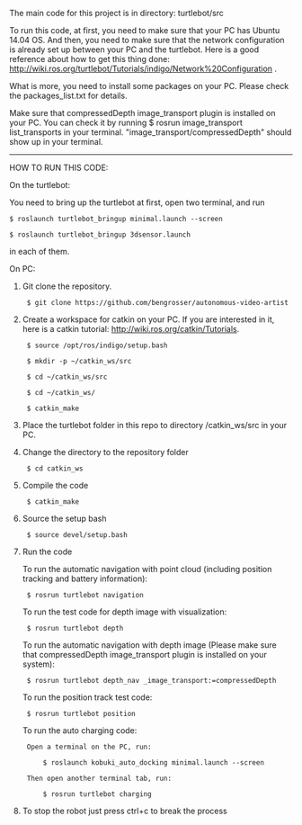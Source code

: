 The main code for this project is in directory: turtlebot/src

To run this code, at first, you need to make sure that your PC has Ubuntu 14.04 OS. And then, you need to make sure that the network configuration is already set up between your PC and the turtlebot.
Here is a good reference about how to get this thing done: http://wiki.ros.org/turtlebot/Tutorials/indigo/Network%20Configuration .

What is more, you need to install some packages on your PC. Please check the packages_list.txt for details.

Make sure that compressedDepth image_transport plugin is installed on your PC. You can check it by running
        $ rosrun image_transport list_transports
in your terminal. "image_transport/compressedDepth" should show up in your terminal. 


-------------------------------------

HOW TO RUN THIS CODE:

On the turtlebot:

You need to bring up the turtlebot at first, open two terminal, and run

    $ roslaunch turtlebot_bringup minimal.launch --screen

    $ roslaunch turtlebot_bringup 3dsensor.launch

in each of them.

On PC:

1. Git clone the repository. 

        $ git clone https://github.com/bengrosser/autonomous-video-artist

2. Create a workspace for catkin on your PC. If you are interested in it, here is a catkin tutorial: http://wiki.ros.org/catkin/Tutorials.

        $ source /opt/ros/indigo/setup.bash

        $ mkdir -p ~/catkin_ws/src

        $ cd ~/catkin_ws/src

        $ cd ~/catkin_ws/

        $ catkin_make

3. Place the turtlebot folder in this repo to directory /catkin_ws/src in your PC.

4. Change the directory to the repository folder

        $ cd catkin_ws

5. Compile the code

        $ catkin_make

6. Source the setup bash

        $ source devel/setup.bash

7. Run the code

    To run the automatic navigation with point cloud (including position tracking and battery information):
    
        $ rosrun turtlebot navigation

    To run the test code for depth image with visualization:

        $ rosrun turtlebot depth

    To run the automatic navigation with depth image (Please make sure that compressedDepth image_transport plugin is installed on your system):

        $ rosrun turtlebot depth_nav _image_transport:=compressedDepth

    To run the position track test code:

        $ rosrun turtlebot position

    To run the auto charging code:
       
        Open a terminal on the PC, run:

            $ roslaunch kobuki_auto_docking minimal.launch --screen

        Then open another terminal tab, run:

            $ rosrun turtlebot charging

8. To stop the robot just press ctrl+c to break the process
